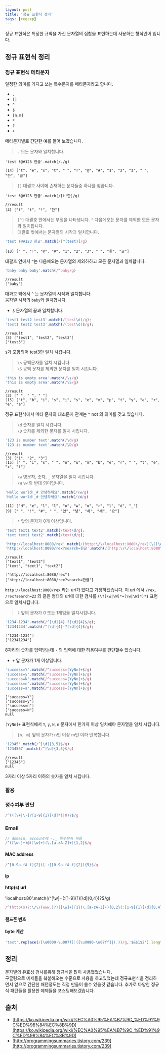 ```yaml
---
layout: post
title: '정규 표현식 정리'
tags: [regexp]
---
```

정규 표현식은 특정한 규칙을 가진 문자열의 집합을 표현하는데 사용하는 형식언어 입니다.

## 정규 표현식 정리

### 정규 표현식 메타문자

일정한 의미를 가지고 쓰는 특수문자를 메타문자라고 합니다.
 * `.`
 * `[]`
 * `^`
 * `$`
 * `{n,m}`
 * `*`
 * `?`
 * `+`

메타문자별로 간단한 예를 들어 보겠습니다.

> `.`   모든 문자와 일치합니다.

```jvascript
'test !@#123 한글'.match(/./g)
```

```log
(14) ["t", "e", "s", "t", " ", "!", "@", "#", "1", "2", "3", " ", "한", "글"]
```

> `[]` 대괄호 사이에 존재하는 문자들중 하나를 찾습니다.
```jvascript
'test !@#123 한글'.match(/[t!한]/g)
```

```log
//result
(4) ["t", "t", "!", "한"]
```

> `[^]` 대괄호 안에서는 부정을 나타냅니다. `^` 다음에오는 문자를 제외한 모든 문자와 일치합니다.  
대괄호 밖에서는 문자열의 시작과 일치합니다.

```javascript
'test !@#123 한글'.match(/[^(test)]/g)
```

```log
(10) [" ", "!", "@", "#", "1", "2", "3", " ", "한", "글"]
```

대괄호 안에서 `^`는 다음에오는 문자열의 제외하하고 모든 문자열과 일치합니다.

```javascript
'baby baby baby'.match(/^baby/g)
```

```log
//result
["baby"]
```
대과호 밖에서 `^` 는 문자열의 시작과 일치합니다.  
뭄자열 시작의 `baby`와 일치합니다.

* `$` 문자열의 끝과 일치합니다.
```javascript
'test1 test2 test3'.match(/(test\d)/g);
'test1 test2 test3'.match(/(test\d)$/g);
```

```log
//result
(3) ["test1", "test2", "test3"]
["test3"]
```

`$`가 포함되어 test3만 일치 시킵니다.

> `\s` 공백문자를 일치 시킵니다.  
> `\S` 공백 문자를 제외한 문자를 일치 시킵니다.

```javascript
'this is empty area'.match(/\s/g)
'this is empty area'.match(/\S/g)
```

```log
//result
(3) [" ", " ", " "]
(15) ["t", "h", "i", "s", "i", "s", "e", "m", "p", "t", "y", "a", "r", "e", "a"]
```

정규 표현식에서 메타 문자의 대소문자 관계는 `^` not 의 의미를 갖고 있습니다.

> `\d` 숫자를 일치 시킵니다.  
> `\D` 숫자를 제외한 문자를 일치 시킵니다.

```javascript
'123 is number text'.match(/\d/g)
'123 is number text'.match(/\D/g)
```

```log
//result
(3) ["1", "2", "3"]
(15) [" ", "i", "s", " ", "n", "u", "m", "b", "e", "r", " ", "t", "e", "x", "t"]
```

> `\w` 영문자, 숫자, `_` 문자열을 일치 시킵니다.  
> `\W` `\w` 와 반대 의미입니다.

```javascript
'Hello world!_# 안녕하세요'.match(/\w/g)
'Hello world!_# 안녕하세요'.match(/\W/g)
```

```log
(11) ["H", "e", "l", "l", "o", "w", "o", "r", "l", "d", "_"]
(9) [" ", "!", "#", " ", "안", "녕", "하", "세", "요"]
```

> `*` 앞의 문자가 0개 이상입니다.
```javascript
'text text1 text2'.match(/text\d/g);
'text text1 text2'.match(/text\d/g);

'http://localhost:8080/rex'.match(/(http:\/\/localhost:8080\/rex)(\?[\w|\W]*=[\w|\W]*)*$/g);
'http://localhost:8080/rex?search=한글'.match(/(http:\/\/localhost:8080\/rex)(\?[\w|\W]*=[\w|\W]*)*$/g);
```

```log
//result
["text1", "text2"]
["text", "text1", "text2"]

["http://localhost:8080/rex"]
["http://localhost:8080/rex?search=한글"]
```

`http://localhost:8080/rex` 라는 uri가 있다고 가정하겠습니다.
이 uri 에서 `/rex`, `/rex?search=23` 와 같은 형태의 uri에 대한 검사를 `(\?[\w|\W]*=[\w|\W]*)*$`  표현으로 일치시킵니다.

> `?` 앞의 문자가 0 또는 1개임을 일치시킵니다.

```javascript
'1234-1234'.match(/^[\d]{4}-?[\d]{4}$/g);
'12341234'.match(/^[\d]{4}-?[\d]{4}$/g);
```

```log
["1234-1234"]
["12341234"]
```
8자리의 숫자를 입력받는데 `-` 의 입력에 대한 허용여부를 판단할수 있습니다.

* `+` 앞 문자가 1개 이상입니다.

```javascript
'success=Y'.match(/^success=[YyNn]+$/g)
'success=y'.match(/^success=[YyNn]+$/g)
'success=N'.match(/^success=[YyNn]+$/g)
'success=n'.match(/^success=[YyNn]+$/g)
'success=a'.match(/^success=[YyNn]+$/g)
```

```log
["success=Y"]
["success=y"]
["success=n"]
["success=N"]
null
```

`[YyNn]+` 표현식에서 `Y`, `y`, `N`, `n` 문자에서 한가지 이상 일치해야 문자열을 일치 시킵니다. 


> `{n, m}` 앞의 문자가 n번 이상 m번 이하 반복합니다.

```javascript
'12345'.match(/^[\d]{3,5}$/g)
'1234567'.match(/^[\d]{3,5}$/g)
```

```log
//result
["12345"]
null
```

3자리 이상 5자리 이하의 숫자를 일치 시킵니다.

### 활용

### 정수여부 판단
```javascript
/^(([\+|\-]?[1-9]{1}[\d]*)|0)?$/g
```
### Email
```javascript
// domain, account에 -,_ 특수문자 허용
/^([\w-]+)@([\w]+)(\.[a-zA-Z]+){1,2}$/g
```
#### MAC address
```javascript
/^[0-9a-fA-f]{2}([-:][0-9a-fA-f]{2}){5}$/g
```
#### ip

#### http(s) url
'localhost:80'.match(/^[\w]+(:[1-9]{1}[\d]{0,4})?$/g)

```javascript
/^(http(s)?:\/\/(www.)?)([\w]+){1}(\.[a-zA-Z]+){0,2}(:[1-9]{1}[\d]{0,4})?(\/[\w]+|\/)?([\w]+|\/)*(\/[\w]+|\/|[\w]+.[\w]+)?(\?[\w]+=[\w]*(\&[\w]+=[\w]*)*)*$/g
```
#### 핸드폰 번호

#### byte 계산
```javascript
'text'.replace(/[\u0000-\u007f]|([\u0080-\u07ff]|(.))/g,'$&$1$2').length;
```

## 정리
문자열의 유효성 검사를위해 정규식을 많이 사용했었습니다.  
구글링으로 예제들을 복붙해오는 수준으로 사용을 하고있었는데 정규표현식을 정리하면서 앞으로 간단한 패턴정도는 직접 만들어 쓸수 있을것 같습니다.
추가로 다양한 정규식 패턴들을 활용한 예제들을 포스팅해보겠습니다.

## 출처
* [https://ko.wikipedia.org/wiki/%EC%A0%95%EA%B7%9C_%ED%91%9C%ED%98%84%EC%8B%9D](https://ko.wikipedia.org/wiki/%EC%A0%95%EA%B7%9C_%ED%91%9C%ED%98%84%EC%8B%9D)
* [http://programmingsummaries.tistory.com/239](http://programmingsummaries.tistory.com/239)
